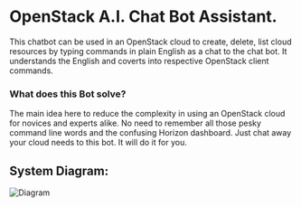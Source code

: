 # OpenStack A.I. Chat Bot Assistant.
This chatbot can be used in an OpenStack cloud to create, delete, list cloud resources by typing commands in plain English as a chat to the chat bot. It understands the English and coverts into respective OpenStack client commands. 

### What does this Bot solve?
The main idea here to reduce the complexity in using an OpenStack cloud for novices and experts alike. No need to remember all those pesky command line words and the confusing Horizon dashboard. Just chat away your cloud needs to this bot. It will do it for you.

## System Diagram:
![Diagram](https://raw.githubusercontent.com/shank7485/)
